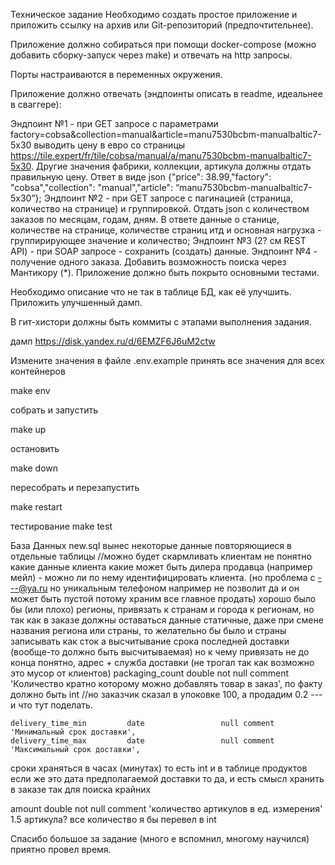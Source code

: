 Техническое задание
Необходимо создать простое приложение и приложить ссылку на архив или Git-репозиторий (предпочтительнее).

Приложение должно собираться при помощи docker-compose (можно добавить сборку-запуск через make) и отвечать на http запросы.

Порты настраиваются в переменных окружения.

Приложение должно отвечать (эндпоинты описать в readme, идеальнее в сваггере):

Эндпоинт №1 - при GET запросе с параметрами factory=cobsa&collection=manual&article=manu7530bcbm-manualbaltic7-5x30 выводить цену в евро со страницы https://tile.expert/fr/tile/cobsa/manual/a/manu7530bcbm-manualbaltic7-5x30. Другие значения фабрики, коллекции, артикула должны отдать правильную цену. Ответ в виде json {"price": 38.99,"factory": "cobsa","collection": "manual","article": “manu7530bcbm-manualbaltic7-5x30”};
Эндпоинт №2 - при GET запросе с пагинацией (страница, количество на странице) и группировкой. Отдать json с количеством заказов по месяцам, годам, дням. В ответе данные о станице, количестве на странице, количестве страниц итд и основная нагрузка - группирирующее значение и количество;
Эндпоинт №3 (2? см REST API) - при SOAP запросе - сохранить (создать) данные.
Эндпоинт №4 - получение одного заказа.
Добавить возможность поиска через Мантикору (*).
Приложение должно быть покрыто основными тестами.

Необходимо описание что не так в таблице БД, как её улучшить. Приложить улучшенный дамп.

В гит-хистори должны быть коммиты с этапами выполнения задания.

дамп https://disk.yandex.ru/d/6EMZF6J6uM2ctw

Измените значения в файле .env.example
принять все значения для всех контейнеров

make env 

собрать и запустить 

make up  

остановить

make  down

пересобрать и перезапустить

make restart

тестирование
make test 


База Данных
new.sql
вынес некоторые данные повторяющиеся в отдельные таблицы //можно будет скармливать клиентам
не понятно какие данные клиента какие может быть дилера продавца (например мейл) - можно ли по нему идентифицировать клиента. (но проблема с ---@ya.ru но уникальным телефоном например не позволит да и он может быть пустой потому храним все главное продать)
хорошо было бы (или плохо) регионы, привязать к странам и города к регионам, но так как в заказе должны оставаться данные статичные, даже при смене названия региона или страны, то желательно бы было и страны записывать как сток а
высчитывание срока последней доставки (вообще-то должно быть высчитываемая) но к чему привязать не до конца понятно, адрес + служба доставки (не трогал так как возможно это мусор от клиентов)
packaging_count           double               not null comment 'Количество кратно которому можно добавлять товар в заказ',
по факту должно быть int //но заказчик сказал в упоковке 100, а продадим 0.2 --- и что тут поделать.

    delivery_time_min         date                 null comment 'Минимальный срок доставки',
    delivery_time_max         date                 null comment 'Максимальный срок доставки',
сроки храняться в часах (минутах) то есть int и в таблице продуктов
если же это дата предполагаемой доставки то да, и есть смысл хранить в заказе так для поиска крайних

amount                    double               not null comment 'количество артикулов в ед. измерения'
1.5 артикула?
все количество я бы перевел в int




Спасибо большое за задание (много е вспомнил, многому научился) приятно провел время.

